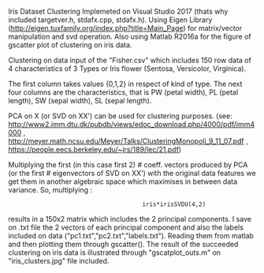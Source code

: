 <h> Iris Dataset Clustering </h>
Implemeted on Visual Studio 2017 (thats why included targetver.h, stdafx.cpp, stdafx.h). Using Eigen Library (http://eigen.tuxfamily.org/index.php?title=Main_Page) for matrix/vector manipulation and svd operation. Also 
using Matlab R2016a for the figure of gscatter plot of clustering on iris data.

Clustering on data input of the "Fisher.csv" which includes 150 row data of 4 characteristics of 3 Types or Iris flower (Sentosa, Versicolor, Virginica).

The first column takes values {0,1,2} in respect of kind of type. The next four columns are the characteristics, that is PW (petal width), PL (petal length), SW (sepal width), SL (sepal length).

PCA on X (or SVD on XX') can be used for clustering purposes. (see: http://www2.imm.dtu.dk/pubdb/views/edoc_download.php/4000/pdf/imm4000 , http://meyer.math.ncsu.edu/Meyer/Talks/ClusteringMonopoli_9_11_07.pdf , https://people.eecs.berkeley.edu/~jrs/189/lec/21.pdf)

Multiplying the first (in this case first 2) # coeff. vectors produced by PCA (or the first # eigenvectors of SVD on XX') with the original data features
we get them in another algebraic space which maximises in between data variance. So, multiplying :

                                          iris*irisSVDU(4,2) 
                                          
results in a 150x2 matrix which includes the 2 principal components. I save on .txt file the 2 vectors of each principal component and also the labels included on data ("pc1.txt","pc2.txt","labels.txt"). Reading them from matlab and then plotting them through gscatter(). The result of the succeeded clustering on iris data is illustrated through "gscatplot_outs.m" on "iris_clusters.jpg" file included.
